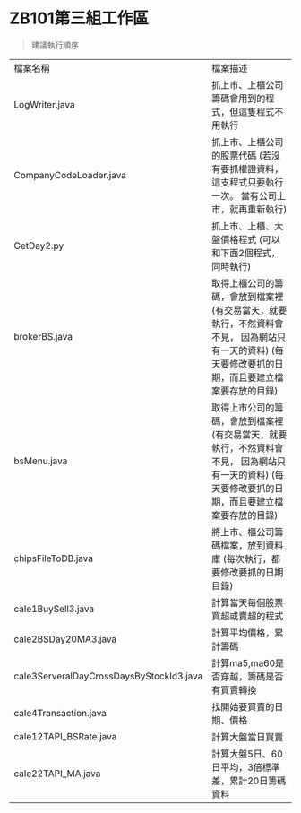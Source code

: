 # ZB101第三組工作區
>建議執行順序
<table>
	<tr>
		<td>
			檔案名稱
		</td>
		<td>
			檔案描述
		</td>
	</tr>
	<tr>
		<td>
			LogWriter.java
		</td>
		<td>
			抓上市、上櫃公司籌碼會用到的程式，但這隻程式不用執行
		</td>
	</tr>
		<tr>
		<td>
			CompanyCodeLoader.java
		</td>
		<td>
			抓上市、上櫃公司的股票代碼
			(若沒有要抓權證資料，這支程式只要執行一次。
			當有公司上市，就再重新執行)
		</td>
	</tr>
	<tr>
		<td>
			GetDay2.py
		</td>
		<td>
			抓上市、上櫃、大盤價格程式 (可以和下面2個程式，同時執行)
		</td>
	</tr>
	<tr>
		<td>
			brokerBS.java
		</td>
		<td>
			取得上櫃公司的籌碼，會放到檔案裡
			(有交易當天，就要執行，不然資料會不見，
			 因為網站只有一天的資料)	
			(每天要修改要抓的日期，而且要建立檔案要存放的目錄)
		</td>
	</tr>
		<tr>
		<td>
			bsMenu.java
		</td>
		<td>
			取得上市公司的籌碼，會放到檔案裡
			(有交易當天，就要執行，不然資料會不見，
			 因為網站只有一天的資料)	
			(每天要修改要抓的日期，而且要建立檔案要存放的目錄)
		</td>
	</tr>
	<tr>
		<td>
			chipsFileToDB.java
		</td>
		<td>
			將上市、櫃公司籌碼檔案，放到資料庫
			(每次執行，都要修改要抓的日期目錄)
		</td>
	</tr>
	<tr>
	<td>
			cale1BuySell3.java
		</td>
		<td>
			計算當天每個股票買超或賣超的程式
		</td>
	</tr>
	<tr>
		<td>
			cale2BSDay20MA3.java
		</td>
		<td>
			計算平均價格，累計籌碼
		</td>
	</tr>
	<tr>
		<td>
			cale3ServeralDayCrossDaysByStockId3.java
		</td>
		<td>
			計算ma5,ma60是否穿越，籌碼是否有買賣轉換
		</td>
	</tr>
	<tr>
		<td>
			cale4Transaction.java
		</td>
		<td>
			找開始要買賣的日期、價格
		</td>
	</tr>
	<tr>
		<td>
			cale12TAPI_BSRate.java
		</td>
		<td>
			計算大盤當日買賣
		</td>
	</tr>
	<tr>
		<td>
			cale22TAPI_MA.java
		</td>
		<td>
			計算大盤5日、60日平均，3倍標準差，累計20日籌碼資料
		</td>
	</tr>
</table>
